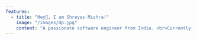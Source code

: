 ```yaml
---
features:
  - title: "Hey👋, I am Shreyas Mishra!"
    image: "/images/dp.jpg"
    content: "A passionate software engineer from India. <br>Currently furthering the Data Lakehouse ecosystem at E6data <br> Feel free to go through the blogs "
---
```


